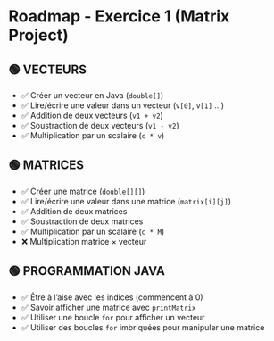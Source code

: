 # Roadmap - Exercice 1 (Matrix Project)

## 🟢 VECTEURS
- ✅ Créer un vecteur en Java (`double[]`)
- ✅ Lire/écrire une valeur dans un vecteur (`v[0]`, `v[1]` …)
- ✅ Addition de deux vecteurs (`v1 + v2`)
- ✅ Soustraction de deux vecteurs (`v1 - v2`)
- ✅ Multiplication par un scalaire (`c * v`)

## 🟢 MATRICES
- ✅ Créer une matrice (`double[][]`)
- ✅ Lire/écrire une valeur dans une matrice (`matrix[i][j]`)
- ✅ Addition de deux matrices
- ✅ Soustraction de deux matrices
- ✅ Multiplication par un scalaire (`c * M`)
- ❌ Multiplication matrice × vecteur

## 🟢 PROGRAMMATION JAVA
- ✅ Être à l’aise avec les indices (commencent à 0)
- ✅ Savoir afficher une matrice avec `printMatrix`
- ✅ Utiliser une boucle `for` pour afficher un vecteur
- ✅ Utiliser des boucles `for` imbriquées pour manipuler une matrice
